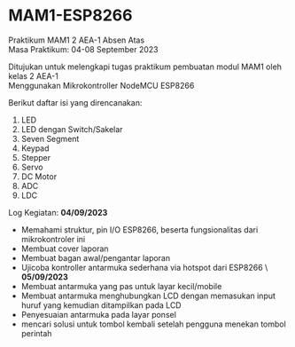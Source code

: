 # MAM1-ESP8266
Praktikum MAM1 2 AEA-1 Absen Atas \
Masa Praktikum: 04-08 September 2023

Ditujukan untuk melengkapi tugas praktikum pembuatan modul MAM1 oleh kelas 2 AEA-1 \
Menggunakan Mikrokontroller NodeMCU ESP8266

Berikut daftar isi yang direncanakan:
1. LED
2. LED dengan Switch/Sakelar
3. Seven Segment
4. Keypad
5. Stepper
6. Servo
7. DC Motor
8. ADC
9. LDC

Log Kegiatan:
**04/09/2023**
- Memahami struktur, pin I/O ESP8266, beserta fungsionalitas dari mikrokontroler ini
- Membuat cover laporan
- Membuat bagan awal/pengantar laporan
- Ujicoba kontroller antarmuka sederhana via hotspot dari ESP8266 \\
**05/09/2023**
- Membuat antarmuka yang pas untuk layar kecil/mobile
- Membuat antarmuka menghubungkan LCD dengan memasukan input huruf yang kemudian ditampilkan pada LCD
- Penyesuaian antarmuka pada layar ponsel
- mencari solusi untuk tombol kembali setelah pengguna menekan tombol perintah

